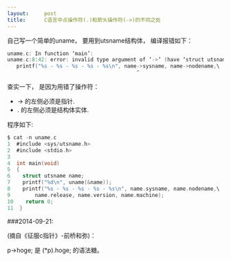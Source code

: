 ```yaml
---
layout:     post
title:      C语言中点操作符(.)和箭头操作符(->)的不同之处
---
```


自己写一个简单的uname， 要用到utsname结构体， 编译报错如下：

```c
uname.c: In function ‘main’:
uname.c:8:42: error: invalid type argument of ‘->’ (have ‘struct utsname’)
   printf("%s - %s - %s - %s - %s\n", name->sysname, name->nodename,\
                                          ^
```

查实一下， 是因为用错了操作符：

* -> 的左侧必须是指针.
* . 的左侧必须是结构体实体.

程序如下:

```c
$ cat -n uname.c 
1  #include <sys/utsname.h>
2  #include <stdio.h>
3  
4  int main(void)
5  {
6    struct utsname name;
7    printf("%d\n", uname(&name));
8    printf("%s - %s - %s - %s - %s\n", name.sysname, name.nodename,\
9        name.release, name.version, name.machine);
10    return 0;
11  }
```

###2014-09-21:

(摘自《征服c指针》-前桥和弥)：

p->hoge;
是
(*p).hoge;
的语法糖。
